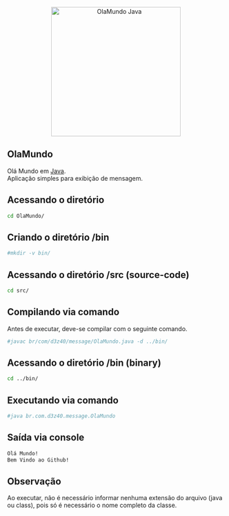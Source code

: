 <p align="center">
  <a href="https://www.java.com/" target="_blank" >
    <img alt="OlaMundo Java" src="https://lh3.googleusercontent.com/cKPVRQQ5taKad5z-nDcB14vChb6oqQl5v79xgjjKXxFz06npBvjaA-yT5-plxE1zXEC7MxfFe12eGfziH6zIYIEXtLptquOYVgaRfYTvJ0xSeH6Y42gAy6iWuATv49lStIZTYRCqubVI5X61uvMYtXcOJCFbci8afhrMsZOYxjUWhigsD1cEJVUJ7rbR_CwzVXGDUQLPkxn3m0cuUwvq9tTdimtgLsl-Gs_2gvNfybgAuCtPp_rgCCP1c8PEjLV-bHUoe-k7br5H5JoDGxc_cZCEr4igdQa8b4njCs9Hfb6CElZwD0Dz2fxTLLSme92pzKNEghKIih5TBV89fSmgpelS8Mcmw074VVl7uy2hZjR414CZpslD32h0_ixFkJZU-eOqZKEc-YM6UBIN5ab2a1YlHYPoF6EAmoSCd7NxigIA7wLcSWuN5Fap1UA-dRmBaqIVAFps-H12UM3-GDquT5tD_ohmSSVRhfbVQE0GcPQnz_fKI_uZFQVHg-M_TcEy8F0VNnztj8cFrjtcEZnPr5MsfmqXPehi77zX84dcD9-NcqMJJkk_wvkbCKb1e3M3AfJCCpyAv2DhRikiJee5j9ZQsbYeR2hZ203nV49nJhR8lLACiSKszPsgFqOh4yFx77E2_bijxZER_hi_xAbqO1uA5u0igrg=s474-no" width="300" />
  </a>
</p>

## OlaMundo
Olá Mundo em [Java](https://www.java.com/).
</br>
Aplicação simples para exibição de mensagem.

## Acessando o diretório
``` bash
cd OlaMundo/
```
## Criando o diretório /bin
``` bash
#mkdir -v bin/
```

## Acessando o diretório /src (source-code)
``` bash
cd src/
```

## Compilando via comando
Antes de executar, deve-se compilar com o seguinte comando.
``` bash
#javac br/com/d3z40/message/OlaMundo.java -d ../bin/
```

## Acessando o diretório /bin (binary)
``` bash
cd ../bin/
```

## Executando via comando
``` bash
#java br.com.d3z40.message.OlaMundo
```

## Saída via console
``` bash
Olá Mundo!
Bem Vindo ao Github!
```

## Observação
Ao executar, não é necessário informar nenhuma extensão do arquivo (java ou class), pois só é necessário o nome completo da classe.
